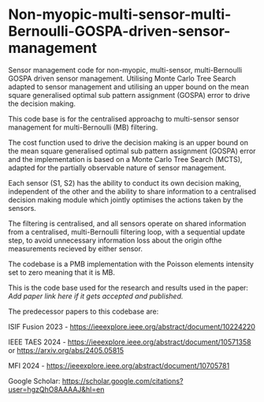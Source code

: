 # Non-myopic-multi-sensor-multi-Bernoulli-GOSPA-driven-sensor-management
Sensor management code for non-myopic, multi-sensor, multi-Bernoulli GOSPA driven sensor management. Utilising Monte Carlo Tree Search adapted to sensor management and utilising an upper bound on the mean square generalised optimal sub pattern assignment (GOSPA) error to drive the decision making.

This code base is for the centralised approachg to multi-sensor sensor management for multi-Bernoulli (MB) filtering.

The cost function used to drive the decision making is an upper bound on the mean square generalised optimal sub pattern assignment (GOSPA) error and the implementation is based on a Monte Carlo Tree Search (MCTS), adapted for the partially observable nature of sensor management.

Each sensor (S1, S2) has the ability to conduct its own decision making, independent of the other and the ability to share information to a centralised decision making module which jointly optimises the actions taken by the sensors.

The filtering is centralised, and all sensors operate on shared information from a centralised, multi-Bernoulli filtering loop, with a sequential update step, to avoid unnecessary information loss about the origin ofthe measurements recieved by either sensor.

The codebase is a PMB implementation with the Poisson elements intensity set to zero meaning that it is MB.

This is the code base used for the research and results used in the paper: *Add paper link here if it gets accepted and published.*





The predecessor papers to this codebase are: 

ISIF Fusion 2023 - https://ieeexplore.ieee.org/abstract/document/10224220

IEEE TAES 2024 - https://ieeexplore.ieee.org/abstract/document/10571358 or https://arxiv.org/abs/2405.05815

MFI 2024 - https://ieeexplore.ieee.org/abstract/document/10705781

Google Scholar:  https://scholar.google.com/citations?user=hgzQhO8AAAAJ&hl=en
